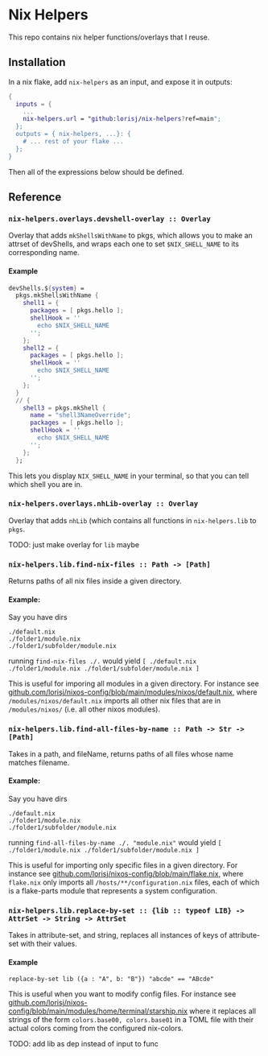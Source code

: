 # Nix Helpers
This repo contains nix helper functions/overlays that I reuse.



## Installation
In a nix flake, add `nix-helpers` as an input, and expose it in outputs:
```nix
{
  inputs = {
    ...
    nix-helpers.url = "github:lorisj/nix-helpers?ref=main";
  };
  outputs = { nix-helpers, ...}: {
    # ... rest of your flake ...
  };
}
```


Then all of the expressions below should be defined.



## Reference
### `nix-helpers.overlays.devshell-overlay :: Overlay` 
Overlay that adds `mkShellsWithName` to pkgs, which allows you to make an attrset of devShells, and wraps each one to set `$NIX_SHELL_NAME` to its corresponding name.
#### Example
```nix
devShells.${system} =
  pkgs.mkShellsWithName {
    shell1 = {
      packages = [ pkgs.hello ];
      shellHook = ''
        echo $NIX_SHELL_NAME
      '';
    };
    shell2 = {
      packages = [ pkgs.hello ];
      shellHook = ''
        echo $NIX_SHELL_NAME
      '';
    };
  }
  // {
    shell3 = pkgs.mkShell {
      name = "shell3NameOverride";
      packages = [ pkgs.hello ];
      shellHook = ''
        echo $NIX_SHELL_NAME
      '';
    };
  };
```
This lets you display `NIX_SHELL_NAME` in your terminal, so that you can tell which shell you are in.
### `nix-helpers.overlays.nhLib-overlay :: Overlay`
Overlay that adds `nhLib` (which contains all functions in `nix-helpers.lib` to `pkgs`.

TODO: just make overlay for `lib` maybe
### `nix-helpers.lib.find-nix-files :: Path -> [Path]` 
Returns paths of all nix files inside a given directory.

#### Example: 
Say you have dirs
```
./default.nix
./folder1/module.nix
./folder1/subfolder/module.nix
```
running `find-nix-files ./.` would yield `[ ./default.nix ./folder1/module.nix ./folder1/subfolder/module.nix ]`

This is useful for imporing all modules in a given directory. For instance see [github.com/lorisj/nixos-config/blob/main/modules/nixos/default.nix](https://github.com/lorisj/nixos-config/blob/main/modules/nixos/default.nix), where `/modules/nixos/default.nix` imports all other nix files that are in `/modules/nixos/` (i.e. all other nixos modules).

### `nix-helpers.lib.find-all-files-by-name :: Path -> Str -> [Path]`
Takes in a path, and fileName, returns paths of all files whose name matches filename.

#### Example:
Say you have dirs
```
./default.nix
./folder1/module.nix
./folder1/subfolder/module.nix
```
running `find-all-files-by-name ./. "module.nix"` would yield `[ ./folder1/module.nix ./folder1/subfolder/module.nix ]`

This is useful for importing only specific files in a given directory. For instance see [github.com/lorisj/nixos-config/blob/main/flake.nix](https://github.com/lorisj/nixos-config/blob/main/flake.nix), where `flake.nix` only imports all `/hosts/**/configuration.nix` files, each of which is a flake-parts module that represents a system configuration. 

### `nix-helpers.lib.replace-by-set :: {lib :: typeof LIB} -> AttrSet -> String -> AttrSet`
Takes in attribute-set, and string, replaces all instances of keys of attribute-set with their values.
#### Example
`replace-by-set lib ({a : "A", b: "B"}) "abcde" == "ABcde"`


This is useful when you want to modify config files. For instance see [github.com/lorisj/nixos-config/blob/main/modules/home/terminal/starship.nix](https://github.com/lorisj/nixos-config/blob/main/modules/home/terminal/starship.nix) where it replaces all strings of the form `colors.base00, colors.base01` in a TOML file with their actual colors coming from the configured nix-colors.


TODO: add lib as dep instead of input to func
